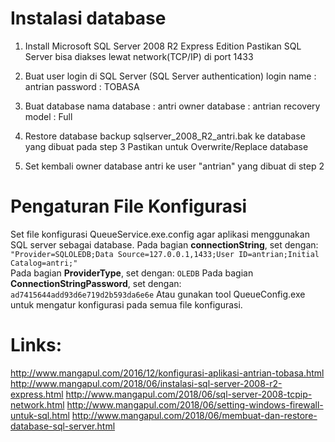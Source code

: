# Instalasi database

1. Install Microsoft SQL Server 2008 R2 Express Edition
   Pastikan SQL Server bisa diakses lewat network(TCP/IP) di port 1433

2. Buat user login di SQL Server
   (SQL Server authentication)
      login name : antrian
      password   : TOBASA

3. Buat database
      nama database	: antri
      owner database	: antrian
      recovery model : Full
   
4. Restore database backup sqlserver_2008_R2_antri.bak ke database yang dibuat pada step 3
   Pastikan untuk Overwrite/Replace database 
   
5. Set kembali owner database antri ke user "antrian" yang dibuat di step 2

# Pengaturan File Konfigurasi

Set file konfigurasi QueueService.exe.config agar aplikasi menggunakan SQL server sebagai database.
Pada bagian **connectionString**, set dengan:
`
   "Provider=SQLOLEDB;Data Source=127.0.0.1,1433;User ID=antrian;Initial Catalog=antri;"
`	
Pada bagian **ProviderType**, set dengan:
`
   OLEDB
`
Pada bagian **ConnectionStringPassword**, set dengan:
`		
   ad7415644add93d6e719d2b593da6e6e
`
Atau gunakan tool QueueConfig.exe untuk mengatur konfigurasi pada semua file konfigurasi.
   
# Links:
http://www.mangapul.com/2016/12/konfigurasi-aplikasi-antrian-tobasa.html
http://www.mangapul.com/2018/06/instalasi-sql-server-2008-r2-express.html
http://www.mangapul.com/2018/06/sql-server-2008-tcpip-network.html
http://www.mangapul.com/2018/06/setting-windows-firewall-untuk-sql.html
http://www.mangapul.com/2018/06/membuat-dan-restore-database-sql-server.html